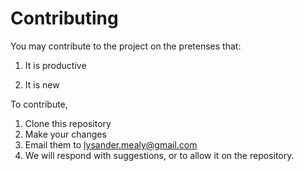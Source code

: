 # Contributing
You may contribute to the project on the pretenses that:

1. It is productive

2. It is new

To contribute,

1. Clone this repository
2. Make your changes
3. Email them to lysander.mealy@gmail.com
4. We will respond with suggestions, or to allow it on the repository.
